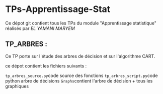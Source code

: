 # TPs-Apprentissage-Stat
Ce dépot git contient tous les TPs du module "Apprentissage statistique" réalisés par *EL YAMANI MARYEM*

## TP_ARBRES :

Ce TP porte sur l'étude des arbres de décision et sur l'algorithme CART.

ce dépot contient les fichiers suivants :

`tp_arbres_source.py`code source des fonctions
`tp_arbres_script.py`code python arbre de décisions
`Graphs`contient l'arbre de décision + tous les graphiques

